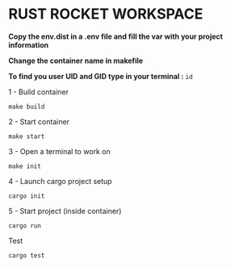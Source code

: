 # RUST ROCKET WORKSPACE

**Copy the env.dist in a .env file and fill the var with your project information**

**Change the container name in makefile**

**To find you user UID and GID type in your terminal :** ```id```

1 - Build container

```
make build
```

2 - Start container
```
make start
```

3 - Open a terminal to work on

```
make init
```

4 - Launch cargo project setup

```
cargo init
```

5 - Start project (inside container)

```
cargo run
```

Test
```
cargo test
```
